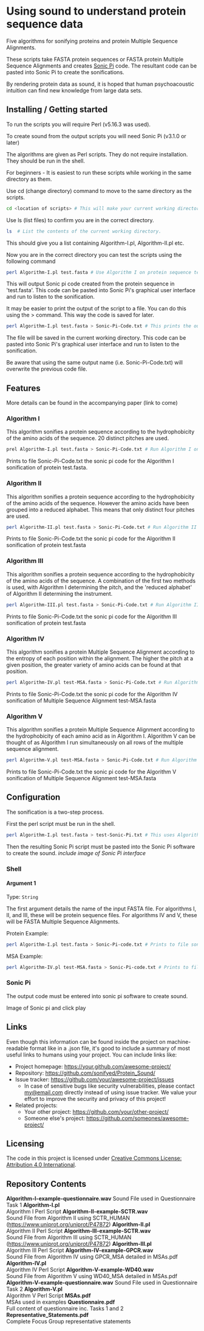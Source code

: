 # Using sound to understand protein sequence data
Five algorithms for sonifying proteins and protein Multiple Sequence Alignments.

These scripts take FASTA protein sequences or FASTA protein Multiple Sequence Alignments and creates [Sonic Pi](https://sonic-pi.net) code. The resultant code can be pasted into Sonic Pi to create the sonifications. 

By rendering protein data as sound, it is hoped that human psychoacoustic intuition can find new knowledge from large data sets.

## Installing / Getting started
To run the scripts you will require Perl (v5.16.3 was used). 

To create sound from the output scripts you will need Sonic Pi (v3.1.0 or later)

The algorithms are given as Perl scripts. They do not require installation. They should be run in the shell. 

For beginners - It is easiest to run these scripts while working in the same directory as them.

Use cd (change directory) command to move to the same directory as the scripts. 
```bash
cd <location of scripts> # This will make your current working directory the location of the scripts. 
```
Use ls (list files) to confirm you are in the correct directory.
```bash
ls  # List the contents of the current working directory. 
```
This should give you a list containing Algorithm-I.pl, Algorithm-II.pl etc.

Now you are in the correct directory you can test the scripts using the following command

```bash
perl Algorithm-I.pl test.fasta # Use Algorithm I on protein sequence test.fasta. 
```
This will output Sonic pi code created from the protein sequence in 'test.fasta'. This code can be pasted into Sonic Pi's graphical user interface and run to listen to the sonification.

It may be easier to print the output of the script to a file. You can do this using the > command. This way the code is saved for later. 

```bash
perl Algorithm-I.pl test.fasta > Sonic-Pi-Code.txt # This prints the output to file 'Sonic-Pi-Code.txt'. 
```
The file will be saved in the current working directory. This code can be pasted into Sonic Pi's graphical user interface and run to listen to the sonification. 

Be aware that using the same output name (i.e. Sonic-Pi-Code.txt) will overwrite the previous code file.

## Features
More details can be found in the accompanying paper (link to come)

 ### Algorithm I
 This algorithm sonifies a protein sequence according to the hydrophobicity of the amino acids of the sequence. 20 distinct pitches are used.
 ```bash
prel Algorithm-I.pl test.fasta > Sonic-Pi-Code.txt # Run Algorithm I on protein test.fasta
```
 Prints to file Sonic-Pi-Code.txt the sonic pi code for the Algorithm I sonification of protein test.fasta.
 
 ### Algorithm II
 This algorithm sonifies a protein sequence according to the hydrophobicity of the amino acids of the sequence. However the amino acids have been grouped into a reduced alphabet. This means that only distinct four pitches are used.
  ```bash
perl Algorithm-II.pl test.fasta > Sonic-Pi-Code.txt # Run Algorithm II on protein test.fasta
```
Prints to file Sonic-Pi-Code.txt the sonic pi code for the Algorithm II sonification of protein test.fasta
 
 ### Algorithm III
 This algorithm sonifies a protein sequence according to the hydrophobicity of the amino acids of the sequence. A combination of the first two methods is used, with Algorithm I determining the pitch, and the 'reduced alphabet' of Algorithm II determining the instrument.
  ```bash
perl Algorithm-III.pl test.fasta > Sonic-Pi-Code.txt # Run Algorithm III on protein test.fasta
```
 Prints to file Sonic-Pi-Code.txt the sonic pi code for the Algorithm III sonification of protein test.fasta
 
 ### Algorithm IV
 This algorithm sonifies a protein Multiple Sequence Alignment according to the entropy of each position within the alignment. The higher the pitch at a given position, the greater variety of amino acids can be found at that position.
  ```bash
perl Algorithm-IV.pl test-MSA.fasta > Sonic-Pi-Code.txt # Run Algorithm IV on MSA test-MSA.fasta
```
 Prints to file Sonic-Pi-Code.txt the sonic pi code for the Algorithm IV sonification of Multiple Sequence Alignment test-MSA.fasta
 
 ### Algorithm V
 This algorithm sonifies a protein Multiple Sequence Alignment according to the hydrophobicity of each amino acid as in Algorithm I. Algorithm V can be thought of as Algorithm I run simultaneously on all rows of the multiple sequence alignment.
   ```bash
perl Algorithm-V.pl test-MSA.fasta > Sonic-Pi-Code.txt # Run Algorithm V on MSA test-MSA.fasta
```
Prints to file Sonic-Pi-Code.txt the sonic pi code for the Algorithm V sonification of Multiple Sequence Alignment test-MSA.fasta

## Configuration

The sonification is a two-step process.

First the perl script must be run in the shell.
```bash
perl Algorithm-I.pl test.fasta > test-Sonic-Pi.txt # This uses Algorithm I to create a file called 'test-Sonic-Pi.txt'. The code in this file can be pasted into Sonic Pi's graphical user interface to listen to the sonification. 
```

Then the resulting Sonic Pi script must be pasted into the Sonic Pi software to create the sound.
*include image of Sonic Pi interface*

### Shell

#### Argument 1
Type: `String`  

The first argument details the name of the input FASTA file. For algorithms I, II, and III, these will be protein sequence files. For algorithms IV and V, these will be FASTA Multiple Sequence Alignments.

Protein Example:
```bash
perl Algorithm-I.pl test.fasta > Sonic-Pi-code.txt # Prints to file sonic-pi code for sonifictaion 
```
MSA Example:
```bash
perl Algorithm-IV.pl test-MSA.fasta > Sonic-Pi-code.txt # Prints to file sonic-pi code for sonifictaion 
```
### Sonic Pi
The output code must be entered into sonic pi software to create sound. 

Image of Sonic pi and click play


## Links

Even though this information can be found inside the project on machine-readable
format like in a .json file, it's good to include a summary of most useful
links to humans using your project. You can include links like:

- Project homepage: https://your.github.com/awesome-project/
- Repository: https://github.com/sonifyed/Protein_Sound/
- Issue tracker: https://github.com/your/awesome-project/issues
  - In case of sensitive bugs like security vulnerabilities, please contact
    my@email.com directly instead of using issue tracker. We value your effort
    to improve the security and privacy of this project!
- Related projects:
  - Your other project: https://github.com/your/other-project/
  - Someone else's project: https://github.com/someones/awesome-project/


## Licensing

The code in this project is licensed under [Creative Commons License: Attribution 4.0 International](http://creativecommons.org/licenses/by/4.0/legalcode).


## Repository Contents
**Algorithm-I-example-questionnaire.wav**
Sound File used in Questionnaire Task 1
**Algorithm-I.pl**			                
Algorithm I Perl Script
**Algorithm-II-example-SCTR.wav**      
Sound File from Algorithm II using SCTR_HUMAN (https://www.uniprot.org/uniprot/P47872)
**Algorithm-II.pl**	                
Algorithm II Perl Script
**Algorithm-III-example-SCTR.wav**    
Sound File from Algorithm III using SCTR_HUMAN (https://www.uniprot.org/uniprot/P47872)
**Algorithm-III.pl**               
Algorithm III Perl Script
**Algorithm-IV-example-GPCR.wav**     
Sound File from Algorithm IV using GPCR_MSA detailed in MSAs.pdf
**Algorithm-IV.pl**		                
Algorithm IV Perl Script
**Algorithm-V-example-WD40.wav**      
Sound File from Algorithm V using WD40_MSA detailed in MSAs.pdf
**Algorithm-V-example-questionnaire.wav**
Sound File used in Questionnaire Task 2
**Algorithm-V.pl**                
Algorithm V Perl Script
**MSAs.pdf**	                      
MSAs used in examples
**Questionnaire.pdf**	                
Full content of questionnaire inc. Tasks 1 and 2
**Representative_Statements.pdf**     
Complete Focus Group representative statements

